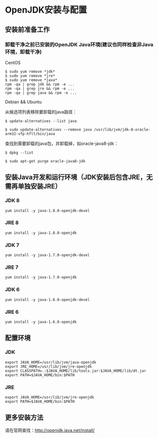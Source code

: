 
# OpenJDK安装与配置

## 安装前准备工作

### 卸载干净之前已安装的OpenJDK Java环境(建议也同样检查非Java环境，卸载干净)

CentOS

	$ sudo yum remove *jdk*
	$ sudo yum remove *jre*
	$ sudo yum remove *java*
	rpm -qa | grep jdk && rpm -e ...
	rpm -qa | grep jre && rpm -e ...
	rpm -qa | grep java && rpm -e ...

Debian && Ubuntu

从候选项列表移除要卸载的java路径：

	$ update-alternatives --list java

	$ sudo update-alternatives --remove java /usr/lib/jvm/jdk-8-oracle-arm32-vfp-hflt/bin/java

查找到需要卸载的java包，并卸载掉，如oracle-java8-jdk：

	$ dpkg --list

	$ sudo apt-get purge oracle-java8-jdk

## 安装Java开发和运行环境（JDK安装后包含JRE，无需再单独安装JRE）

### JDK 8
	yum install -y java-1.8.0-openjdk-devel

### JRE 8
	yum install -y java-1.8.0-openjdk

### JDK 7
	yum install -y java-1.7.0-openjdk-devel

### JRE 7
	yum install -y java-1.7.0-openjdk

### JDK 6
	yum install -y java-1.6.0-openjdk-devel

### JRE 6
	yum install -y java-1.6.0-openjdk

## 配置环境

### JDK
	export JAVA_HOME=/usr/lib/jvm/java-openjdk
	export JRE_HOME=/usr/lib/jvm/jre-openjdk
	export CLASSPATH=.:$JAVA_HOME/lib/tools.jar:$JAVA_HOME/lib/dt.jar
	export PATH=$JAVA_HOME/bin:$PATH

### JRE
	export JAVA_HOME=/usr/lib/jvm/jre-openjdk
	export PATH=$JAVA_HOME/bin:$PATH

## 更多安装方法
请在官网查找：http://openjdk.java.net/install/


